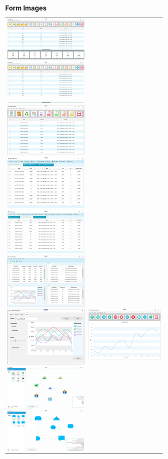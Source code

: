 ## Form Images

  <table style="padding: 0; border=0;">

  <tr>
    <td valign="top"><img src="window1.jpg" title="Design" style="margin: 0 auto;"></td>
  </tr>
  
  <tr>
    <td valign="top"><img src="window2.jpg" title="Design" style="margin: 0 auto;"></td>
  </tr>
  
  <tr>
    <td valign="top"><img src="results_window.jpg" title="Design" style="margin: 0 auto;"></td>
  </tr>
  
  <tr>
    <td valign="top"><img src="ASCII_Log_View.jpg" title="Design" style="margin: 0 auto;"></td>
  </tr>

  <tr>
    <td valign="top"><img src="ASCII_Log_View2.jpg" title="Design" style="margin: 0 auto;"></td>
  </tr>

  <tr>
    <td valign="top"><img src="history_monitor.jpg" title="Design" style="margin: 0 auto;"></td>
  </tr>

  <tr>
    <td valign="top"><img src="graph_properties_printt.jpg" title="Design" style="margin: 0 auto;"></td>
    <td valign="top"><img src="simulation_window.jpg" title="Design" style="margin: 0 auto;"></td>
  </tr>
  
  <tr>
    <td valign="top"><img src="Diagram02.jpg" title="Design" style="margin: 0 auto;"></td>
  </tr>

  <tr>
    <td valign="top"><img src="Diagram03.jpg" title="Design" style="margin: 0 auto;"></td>
  </tr>
 
 </table>

